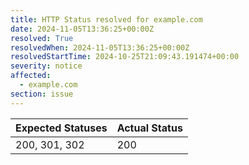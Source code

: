 ```yaml
---
title: HTTP Status resolved for example.com
date: 2024-11-05T13:36:25+00:00Z
resolved: True
resolvedWhen: 2024-11-05T13:36:25+00:00Z
resolvedStartTime: 2024-10-25T21:09:43.191474+00:00
severity: notice
affected:
  - example.com
section: issue
---
```


| Expected Statuses | Actual Status  |
|-------------------|----------------|
| 200, 301, 302 | 200 |

